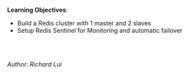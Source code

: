 **Learning Objectives**:

* Build a Redis cluster with 1 master and 2 slaves
* Setup Redis Sentinel for Monitoring and automatic failover




<br/><br/>

*Author: Richard Lui*

